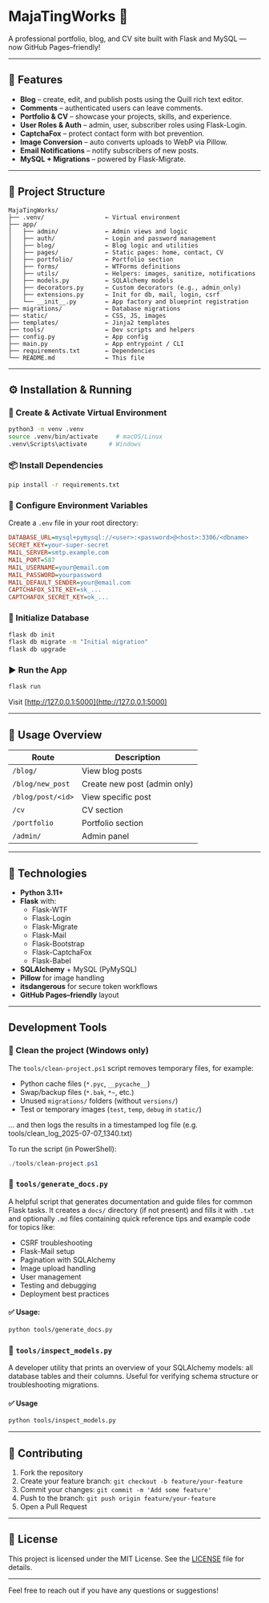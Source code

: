 # MajaTingWorks 🌟

A professional portfolio, blog, and CV site built with Flask and MySQL — now GitHub Pages–friendly!

---

## 🚀 Features

- **Blog** – create, edit, and publish posts using the Quill rich text editor.
- **Comments** – authenticated users can leave comments.
- **Portfolio & CV** – showcase your projects, skills, and experience.
- **User Roles & Auth** – admin, user, subscriber roles using Flask-Login.
- **CaptchaFox** – protect contact form with bot prevention.
- **Image Conversion** – auto converts uploads to WebP via Pillow.
- **Email Notifications** – notify subscribers of new posts.
- **MySQL + Migrations** – powered by Flask-Migrate.

---

## 📂 Project Structure

```
MajaTingWorks/
├── .venv/                 ← Virtual environment
├── app/
│   ├── admin/             ← Admin views and logic
│   ├── auth/              ← Login and password management
│   ├── blog/              ← Blog logic and utilities
│   ├── pages/             ← Static pages: home, contact, CV
│   ├── portfolio/         ← Portfolio section
│   ├── forms/             ← WTForms definitions
│   ├── utils/             ← Helpers: images, sanitize, notifications
│   ├── models.py          ← SQLAlchemy models
│   ├── decorators.py      ← Custom decorators (e.g., admin_only)
│   ├── extensions.py      ← Init for db, mail, login, csrf
│   └── __init__.py        ← App factory and blueprint registration
├── migrations/            ← Database migrations
├── static/                ← CSS, JS, images
├── templates/             ← Jinja2 templates
├── tools/                 ← Dev scripts and helpers
├── config.py              ← App config
├── main.py                ← App entrypoint / CLI
├── requirements.txt       ← Dependencies
└── README.md              ← This file
```

---

## ⚙️ Installation & Running

### 🧬 Create & Activate Virtual Environment

```bash
python3 -m venv .venv
source .venv/bin/activate     # macOS/Linux
.venv\Scripts\activate      # Windows
```

### 📦 Install Dependencies

```bash
pip install -r requirements.txt
```

### 🔐 Configure Environment Variables

Create a `.env` file in your root directory:

```ini
DATABASE_URL=mysql+pymysql://<user>:<password>@<host>:3306/<dbname>
SECRET_KEY=your-super-secret
MAIL_SERVER=smtp.example.com
MAIL_PORT=587
MAIL_USERNAME=your@email.com
MAIL_PASSWORD=yourpassword
MAIL_DEFAULT_SENDER=your@email.com
CAPTCHAFOX_SITE_KEY=sk_...
CAPTCHAFOX_SECRET_KEY=ok_...
```

### 🧱 Initialize Database

```bash
flask db init
flask db migrate -m "Initial migration"
flask db upgrade
```

### ▶️ Run the App

```bash
flask run
```

Visit [http://127.0.0.1:5000](http://127.0.0.1:5000)

---

## 🧪 Usage Overview

| Route               | Description                    |
|--------------------|--------------------------------|
| `/blog/`           | View blog posts                |
| `/blog/new_post`   | Create new post (admin only)   |
| `/blog/post/<id>`  | View specific post             |
| `/cv`              | CV section                     |
| `/portfolio`       | Portfolio section              |
| `/admin/`          | Admin panel                    |

---

## 🔧 Technologies

- **Python 3.11+**
- **Flask** with:
  - Flask-WTF
  - Flask-Login
  - Flask-Migrate
  - Flask-Mail
  - Flask-Bootstrap
  - Flask-CaptchaFox
  - Flask-Babel
- **SQLAlchemy** + MySQL (PyMySQL)
- **Pillow** for image handling
- **itsdangerous** for secure token workflows
- **GitHub Pages–friendly** layout

---
## Development Tools
### 🧹 Clean the project (Windows only)

The `tools/clean-project.ps1` script removes temporary files, for example:

- Python cache files (`*.pyc`, `__pycache__`)
- Swap/backup files (`*.bak`, `*~`, etc.)
- Unused `migrations/` folders (without `versions/`)
- Test or temporary images (`test`, `temp`, `debug` in `static/`)

... and then logs the results in a timestamped log file (e.g. tools/clean_log_2025-07-07_1340.txt)

To run the script (in PowerShell):

```powershell
./tools/clean-project.ps1
```

### 📄 `tools/generate_docs.py`

A helpful script that generates documentation and guide files for common Flask tasks. It creates a `docs/` directory (if not present) and fills it with `.txt` and optionally `.md` files containing quick reference tips and example code for topics like:

- CSRF troubleshooting
- Flask-Mail setup
- Pagination with SQLAlchemy
- Image upload handling
- User management
- Testing and debugging
- Deployment best practices

#### ✅ Usage:
```bash
python tools/generate_docs.py
```

### 🧩 `tools/inspect_models.py`

A developer utility that prints an overview of your SQLAlchemy models: all database tables and their columns. Useful for verifying schema structure or troubleshooting migrations.

#### ✅ Usage
```bash
python tools/inspect_models.py
```

---

## 🤝 Contributing

1. Fork the repository
2. Create your feature branch: `git checkout -b feature/your-feature`
3. Commit your changes: `git commit -m 'Add some feature'`
4. Push to the branch: `git push origin feature/your-feature`
5. Open a Pull Request

---

## 📄 License

This project is licensed under the MIT License. See the [LICENSE](LICENSE) file for details.

---

Feel free to reach out if you have any questions or suggestions!